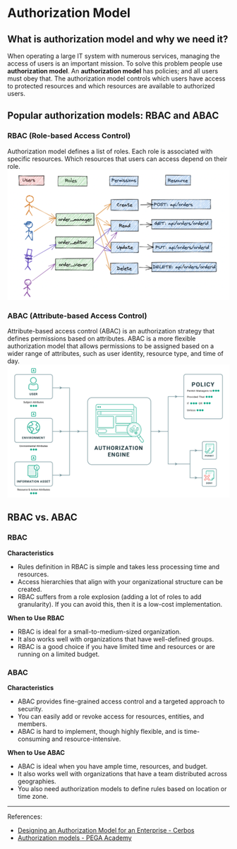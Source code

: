 # Authorization Model

## What is authorization model and why we need it?
When operating a large IT system with numerous services, managing the access of users is an important mission. To solve this problem people use **authorization model**. An **authorization model** has policies; and all users must obey that. The authorization model controls which users have access to protected resources and which resources are available to authorized users.

## Popular authorization models: RBAC and ABAC

### RBAC (Role-based Access Control)
Authorization model defines a list of roles. Each role is associated with specific resources. Which resources that users can access depend on their role.
![RBAC](./images/RBAC.png)


### ABAC (Attribute-based Access Control)
Attribute-based access control (ABAC) is an authorization strategy that defines permissions based on attributes.
ABAC is a more flexible authorization model that allows permissions to be assigned based on a wider range of attributes, such as user identity, resource type, and time of day.
![ABAC](./images/ABAC.jpg)


## RBAC vs. ABAC

### RBAC
**Characteristics**
- Rules definition in RBAC is simple and takes less processing time and resources.
- Access hierarchies that align with your organizational structure can be created.
- RBAC suffers from a role explosion (adding a lot of roles to add granularity). If you can avoid this, then it is a low-cost implementation.

**When to Use RBAC**
- RBAC is ideal for a small-to-medium-sized organization.
- It also works well with organizations that have well-defined groups.
- RBAC is a good choice if you have limited time and resources or are running on a limited budget.


### ABAC
**Characteristics**
- ABAC provides fine-grained access control and a targeted approach to security.
- You can easily add or revoke access for resources, entities, and members.
- ABAC is hard to implement, though highly flexible, and is time-consuming and resource-intensive.

**When to Use ABAC**
- ABAC is ideal when you have ample time, resources, and budget.
- It also works well with organizations that have a team distributed across geographies.
- You also need authorization models to define rules based on location or time zone.

---
References:
- [Designing an Authorization Model for an Enterprise - Cerbos](https://cerbos.dev/blog/designing-an-authorization-model-for-an-enterprise)
- [Authorization models - PEGA Academy](https://academy.pega.com/topic/authorization-models/v1)